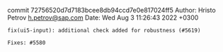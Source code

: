 commit 72756520d7d7183bcee8db94ccd7e0e817024ff5
Author: Hristo Petrov <h.petrov@sap.com>
Date:   Wed Aug 3 11:26:43 2022 +0300

    fix(ui5-input): additional check added for robustness (#5619)
    
    Fixes: #5580
